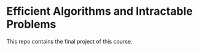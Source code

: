 # Efficient Algorithms and Intractable Problems
This repo contains the final project of this course.
